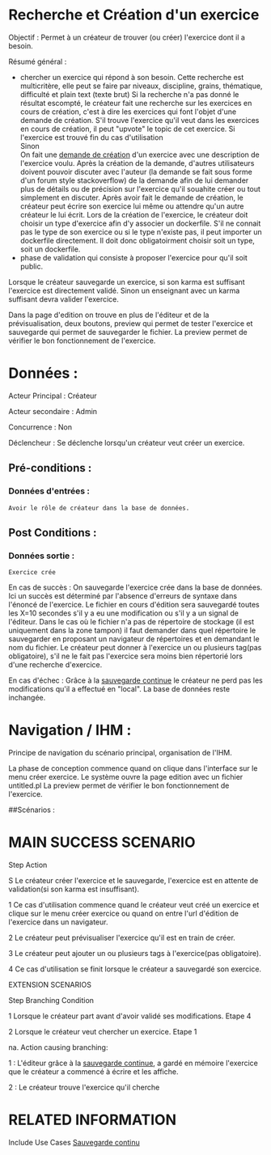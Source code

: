 # Recherche et Création d'un exercice


Objectif : Permet à un créateur de trouver (ou créer) l'exercice dont il a besoin.

Résumé général : 
- chercher un exercice qui répond à son besoin. 
	Cette recherche est multicritère, elle peut se faire par niveaux, discipline, grains, thématique, difficulté et plain text (texte brut)
	Si la recherche n'a pas donné le résultat escompté, le créateur fait une recherche sur les exercices en cours de création, c'est à dire les exercices qui font l'objet d'une demande de création. S'il trouve l'exercice qu'il veut dans les exercices en cours de création, il peut "upvote" le topic de cet exercice.
	Si l'exercice est trouvé fin du cas d'utilisation  
Sinon   
On fait une [demande de création](../../concept/demande.md) d'un exercice avec une description de l'exercice voulu. Après la création de la demande, d'autres utilisateurs doivent pouvoir discuter avec l'auteur (la demande se fait sous forme d'un forum style stackoverflow) de la demande afin de lui demander plus de détails ou de précision sur l'exercice qu'il souahite créer ou tout simplement en discuter. 
Après avoir fait le demande de création, le créateur peut écrire son exercice lui même ou attendre qu'un autre créateur le lui écrit. Lors de la création de l'exercice, le créateur doit choisir un type d'exercice afin d'y associer un dockerfile. S'il ne connait pas le type de son exercice ou si le type n'existe pas, il peut importer un dockerfile directement. Il doit donc obligatoirment choisir soit un type, soit un dockerfile.
- phase de validation qui consiste à proposer l'exercice pour qu'il soit public.  

Lorsque le créateur sauvegarde un exercice, si son karma est suffisant l'exercice est directement validé. Sinon un enseignant avec un karma suffisant devra valider l'exercice.

Dans la page d'edition on trouve en plus de l'éditeur et de la prévisualisation, deux boutons, preview qui permet de tester l'exercice et sauvegarde qui permet de sauvegarder le fichier. La preview permet de vérifier le bon fonctionnement de l'exercice. 



# Données :

Acteur Principal : Créateur

Acteur secondaire : Admin

Concurrence : Non

Déclencheur : Se déclenche lorsqu'un créateur veut créer un exercice.



## Pré-conditions :

### Données d'entrées :

	Avoir le rôle de créateur dans la base de données.


## Post Conditions :

### Données sortie :

	Exercice crée

En cas de succès : On sauvegarde l'exercice crée dans la base de données. Ici un succès est déterminé par l'absence d'erreurs de syntaxe dans l'énoncé de l'exercice. Le fichier en cours d'édition sera sauvegardé toutes les X=10 secondes s'il y a eu une modification ou s'il y a un signal de l'éditeur. Dans le cas où le fichier n'a pas de répertoire de stockage (il est uniquement dans la zone tampon) il faut demander dans quel répertoire le sauvegarder en proposant un navigateur de répertoires et en demandant le nom du fichier. Le créateur peut donner à l'exercice un ou plusieurs tag(pas obligatoire), s'il ne le fait pas l'exercice sera moins bien répertorié lors d'une recherche d'exercice.

En cas d'échec : Grâce à la [sauvegarde continue](../../concept/zonetampon.md) le créateur ne perd pas les modifications qu'il a effectué en "local". La base de données reste inchangée. 


# Navigation / IHM  :

Principe de navigation du scénario principal, organisation de l'IHM.

La phase de conception commence quand on clique dans l'interface sur le menu créer exercice.
Le système ouvre la page edition avec un fichier untitled.pl 
La preview permet de vérifier le bon fonctionnement de l'exercice. 

##Scénarios :

# MAIN SUCCESS SCENARIO

Step    Action

S    Le créateur créer l'exercice et le sauvegarde, l'exercice est en attente de validation(si son karma est insuffisant).

1    Ce cas d'utilisation commence quand le créateur veut créé un exercice et clique sur le menu créer exercice ou quand on entre l'url d'édition de l'exercice dans un navigateur.

2    Le créateur peut prévisualiser l'exercice qu'il est en train de créer.

3    Le créateur peut ajouter un ou plusieurs tags à l'exercice(pas obligatoire).

4    Ce cas d'utilisation se finit lorsque le créateur a sauvegardé son exercice.


EXTENSION SCENARIOS

Step    Branching Condition

1	 Lorsque le créateur part avant d'avoir validé ses modifications. Etape 4

2	 Lorsque le créateur veut chercher un exercice. Etape 1

na.  Action causing branching:

1 : L'éditeur grâce à la [sauvegarde continue](../../concept/zonetampon.md), a gardé en mémoire l'exercice que le créateur a commencé à écrire et les affiche.

2 : Le créateur trouve l'exercice qu'il cherche



# RELATED INFORMATION

Include Use Cases    [Sauvegarde continu](../../concept/zonetampon.md)
 

<!--- 
Author : Raphael
Validator : Hugo
-->
